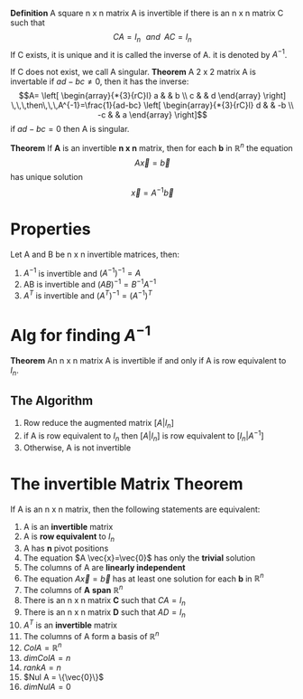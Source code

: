 **Definition**
A square n x n matrix A is invertible if there is an n x n matrix C such that$$CA=I_{n}\,\,\,\,and\,\,\,AC=I_{n}$$
If C exists, it is unique and it is called the inverse of A. it is denoted by $A^{-1}$.

If C does not exist, we call A singular. 
**Theorem**
A 2 x 2 matrix A is invertable if $ad-bc≠0$, then it has the inverse:$$A=
\left[
\begin{array}{*{3}{rC}l}
    a &  &  b \\
    c &  &  d 
\end{array}
\right]
\,\,\,then\,\,\,A^{-1}=\frac{1}{ad-bc}
\left[
\begin{array}{*{3}{rC}l}
    d &  &  -b \\
    -c &  &  a 
\end{array}
\right]$$if $ad-bc=0$ then A is singular. 

**Theorem**
If **A** is an invertible **n x n** matrix, then for each **b** in $ℝ^{n}$ the equation $$A \vec{x}=\vec{b}$$has unique solution $$\vec{x}=A^{-1}\vec{b}$$
# Properties
Let A and B be n x n invertible matrices, then: 
1. $A^{-1}$ is invertible and $(A^{-1})^{-1}=A$
2. AB is invertible and $(AB)^{-1}=B^{-1}A^{-1}$
3. $A^{T}$ is invertible and $(A^{T})^{-1}=(A^{-1})^{T}$

# Alg for finding $A^{-1}$ 
**Theorem**
An n x n matrix A is invertible if and only if A is row equivalent to $I_{n}$.

## The Algorithm
1. Row reduce the augmented matrix $[A|I_{n}]$
2. if A is row equivalent to $I_{n}$ then $[A|I_{n}]$ is row equivalent to $[I_{n}|A^{-1}]$
3. Otherwise, A is not invertible

# The invertible Matrix Theorem
If A is an n x n matrix, then the following statements are equivalent:
1. A is an **invertible** matrix
2. A is **row equivalent** to $I_{n}$
3. A has **n** pivot positions
4. The equation $A \vec{x}=\vec{0}$ has only the **trivial** solution
5. The columns of A are **linearly independent**
6. The equation $A \vec{x}=\vec{b}$ has at least one solution for each **b** in $ℝ^{n}$
7. The columns of **A** **span** $ℝ^{n}$
8. There is an n x n matrix **C** such that $CA=I_{n}$
9. There is an n x n matrix **D** such that $AD=I_{n}$
10. $A^{T}$ is an **invertible** matrix
13. The columns of A form a basis of $ℝ^{n}$
14. $ColA=ℝ^{n}$
15. $dimColA=n$
16. $rank A=n$
17. $Nul A = \{\vec{0}\}$
18. $dim Nul A = 0$